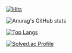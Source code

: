 [![Hits](https://hits.seeyoufarm.com/api/count/incr/badge.svg?url=https%3A%2F%2Fgithub.com%2Fgjbae1212%2Fhit-counter)](https://hits.seeyoufarm.com)   

![Anurag's GitHub stats](https://github-readme-stats.vercel.app/api?username=Joajy&show_icons=true&theme=radical)                 

[![Top Langs](https://github-readme-stats.vercel.app/api/top-langs/?username=Joajy)](https://github.com/anuraghazra/github-readme-stats)

[![Solved.ac Profile](http://mazassumnida.wtf/api/generate_badge?boj=joajy)](https://solved.ac/joajy)


<!--
**Joajy/Joajy** is a ✨ _special_ ✨ repository because its `README.md` (this file) appears on your GitHub profile.

Here are some ideas to get you started:

- 🔭 I’m currently working on ...
- 🌱 I’m currently learning ...
- 👯 I’m looking to collaborate on ...
- 🤔 I’m looking for help with ...
- 💬 Ask me about ...
- 📫 How to reach me: ...
- 😄 Pronouns: ...
- ⚡ Fun fact: ...
-->
